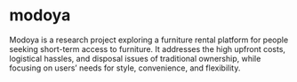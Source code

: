 # modoya
Modoya is a research project exploring a furniture rental platform for people seeking short-term access to furniture. It addresses the high upfront costs, logistical hassles, and disposal issues of traditional ownership, while focusing on users’ needs for style, convenience, and flexibility.